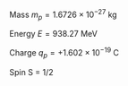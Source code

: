 

Mass  $m_p = 1.6726 \times 10^{-27}\ \text{kg}$

Energy $E = 938.27\ \text{MeV}$

Charge  $q_p = +1.602 \times 10^{-19}\ \text{C}$

Spin  S = 1/2




